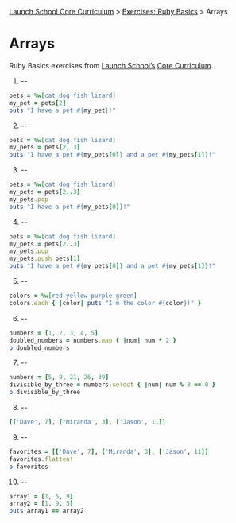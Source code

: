 [Launch School Core Curriculum][readme] >
[Exercises: Ruby Basics][ruby-basics] >
Arrays

# Arrays

Ruby Basics exercises from [Launch School’s][launch-school] [Core Curriculum][core-curriculum].

1. --

```ruby
pets = %w[cat dog fish lizard]
my_pet = pets[2]
puts "I have a pet #{my_pet}!"
```

2. --

```ruby
pets = %w[cat dog fish lizard]
my_pets = pets[2, 3]
puts "I have a pet #{my_pets[0]} and a pet #{my_pets[1]}!"
```

3. --

```ruby
pets = %w[cat dog fish lizard]
my_pets = pets[2..3]
my_pets.pop
puts "I have a pet #{my_pets[0]}!"
```

4. --

```ruby
pets = %w[cat dog fish lizard]
my_pets = pets[2..3]
my_pets.pop
my_pets.push pets[1]
puts "I have a pet #{my_pets[0]} and a pet #{my_pets[1]}!"
```

5. --

```ruby
colors = %w[red yellow purple green]
colors.each { |color| puts "I'm the color #{color}!" }
```

6. --

```ruby
numbers = [1, 2, 3, 4, 5]
doubled_numbers = numbers.map { |num| num * 2 }
p doubled_numbers
```

7. --

```ruby
numbers = [5, 9, 21, 26, 39]
divisible_by_three = numbers.select { |num| num % 3 == 0 }
p divisible_by_three
```

8. --

```ruby
[['Dave', 7], ['Miranda', 3], ['Jason', 11]]
```

9. --

```ruby
favorites = [['Dave', 7], ['Miranda', 3], ['Jason', 11]]
favorites.flatten!
p favorites
```

10. --

```ruby
array1 = [1, 5, 9]
array2 = [1, 9, 5]
puts array1 == array2
```

[readme]: /README.md
[ruby-basics]: ruby-basics-contents.md
[core-curriculum]: https://launchschool.com/courses
[launch-school]: https://launchschool.com
